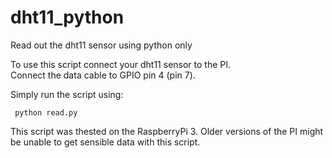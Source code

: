 # dht11_python
Read out the dht11 sensor using python only

To use this script connect your dht11 sensor to the PI.  
Connect the data cable to GPIO pin 4 (pin 7).

Simply run the script using:

     python read.py
     
     
This script was thested on the RaspberryPi 3. Older versions of the PI might be unable to get sensible data with this script.
     
     
